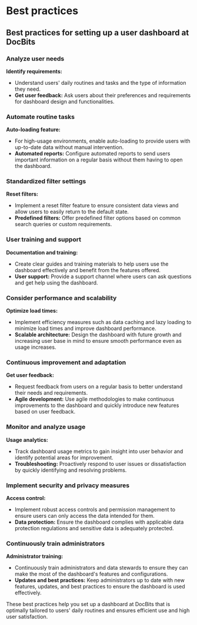 # Best practices

## Best practices for setting up a user dashboard at DocBits

### **Analyze user needs**&#x20;

**Identify requirements:**&#x20;

* Understand users' daily routines and tasks and the type of information they need.
* **Get user feedback:** Ask users about their preferences and requirements for dashboard design and functionalities.

### **Automate routine tasks**&#x20;

**Auto-loading feature:**&#x20;

* For high-usage environments, enable auto-loading to provide users with up-to-date data without manual intervention.
* **Automated reports:** Configure automated reports to send users important information on a regular basis without them having to open the dashboard.

### Standardized filter settings&#x20;

**Reset filters:**

* &#x20;Implement a reset filter feature to ensure consistent data views and allow users to easily return to the default state.
* **Predefined filters:** Offer predefined filter options based on common search queries or custom requirements.

### **User training and support**&#x20;

**Documentation and training:**&#x20;

* Create clear guides and training materials to help users use the dashboard effectively and benefit from the features offered.&#x20;
* **User support:** Provide a support channel where users can ask questions and get help using the dashboard.

### **Consider performance and scalability**&#x20;

**Optimize load times:**&#x20;

* Implement efficiency measures such as data caching and lazy loading to minimize load times and improve dashboard performance.&#x20;
* **Scalable architecture:** Design the dashboard with future growth and increasing user base in mind to ensure smooth performance even as usage increases.

### **Continuous improvement and adaptation**&#x20;

**Get user feedback:**&#x20;

* Request feedback from users on a regular basis to better understand their needs and requirements.&#x20;
* **Agile development:** Use agile methodologies to make continuous improvements to the dashboard and quickly introduce new features based on user feedback.

### **Monitor and analyze usage**&#x20;

**Usage analytics:**&#x20;

* Track dashboard usage metrics to gain insight into user behavior and identify potential areas for improvement.&#x20;
* **Troubleshooting:** Proactively respond to user issues or dissatisfaction by quickly identifying and resolving problems.

### **Implement security and privacy measures**&#x20;

**Access control:**&#x20;

* Implement robust access controls and permission management to ensure users can only access the data intended for them.&#x20;
* **Data protection:** Ensure the dashboard complies with applicable data protection regulations and sensitive data is adequately protected.

### **Continuously train administrators**&#x20;

**Administrator training:**&#x20;

* Continuously train administrators and data stewards to ensure they can make the most of the dashboard's features and configurations.&#x20;
* **Updates and best practices:** Keep administrators up to date with new features, updates, and best practices to ensure the dashboard is used effectively.



These best practices help you set up a dashboard at DocBits that is optimally tailored to users' daily routines and ensures efficient use and high user satisfaction.

